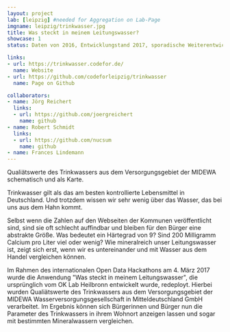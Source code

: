 ```yaml
---
layout: project
lab: [leipzig] #needed for Aggregation on Lab-Page
imgname: leipzig/trinkwasser.jpg
title: Was steckt in meinem Leitungswasser?
showcase: 1
status: Daten von 2016, Entwicklungstand 2017, sporadische Weiterentwicklung

links:
- url: https://trinkwasser.codefor.de/
  name: Website
- url: https://github.com/codeforleipzig/trinkwasser
  name: Page on Github

collaborators:
- name: Jörg Reichert
  links:
  - url: https://github.com/joergreichert
    name: github
- name: Robert Schmidt
  links:
  - url: https://github.com/nucsum
    name: github
- name: Frances Lindemann
---
```


Qualiätswerte des Trinkwassers aus dem Versorgungsgebiet der MIDEWA schematisch und als Karte.

Trinkwasser gilt als das am besten kontrollierte Lebensmittel in Deutschland. Und trotzdem wissen wir sehr wenig über das Wasser, das bei uns aus dem Hahn kommt.

Selbst wenn die Zahlen auf den Webseiten der Kommunen veröffentlicht sind, sind sie oft schlecht auffindbar und bleiben für den Bürger eine abstrakte Größe. Was bedeutet ein Härtegrad von 9? Sind 200 Milligramm Calcium pro Liter viel oder wenig? Wie mineralreich unser Leitungswasser ist, zeigt sich erst, wenn wir es untereinander und mit Wasser aus dem Handel vergleichen können.

Im Rahmen des internationalen Open Data Hackathons am 4. März 2017 wurde die Anwendung "Was steckt in meinem Leitungswasser", die ursprünglich vom OK Lab Heilbronn entwickelt wurde, redeployt. Hierbei wurden Qualiätswerte des Trinkwassers aus dem Versorgungsgebiet der MIDEWA Wasserversorgungsgesellschaft in Mitteldeutschland GmbH verarbeitet. Im Ergebnis können sich Bürgerinnen und Bürger nun die Parameter des Trinkwassers in ihrem Wohnort anzeigen lassen und sogar mit bestimmten Mineralwassern vergleichen.
